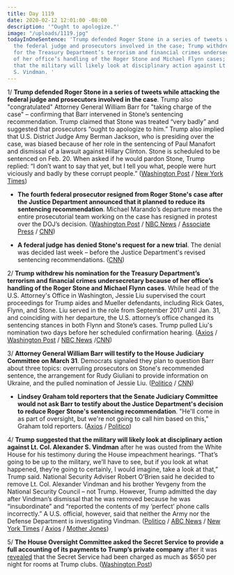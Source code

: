 ```yaml
---
title: Day 1119
date: 2020-02-12 12:01:00 -08:00
description: '"Ought to apologize."'
image: "/uploads/1119.jpg"
todayInOneSentence: 'Trump defended Roger Stone in a series of tweets while attacking
  the federal judge and prosecutors involved in the case; Trump withdrew his nomination
  for the Treasury Department’s terrorism and financial crimes undersecretary because
  of her office’s handling of the Roger Stone and Michael Flynn cases; and Trump suggested
  that the military will likely look at disciplinary action against Lt. Col. Alexander
  S. Vindman. '
---
```


1/ **Trump defended Roger Stone in a series of tweets while attacking the federal judge and prosecutors involved in the case**. Trump also "congratulated" Attorney General William Barr for "taking charge of the case" – confirming that Barr intervened in Stone’s sentencing recommendation. Trump claimed that Stone was treated “very badly” and suggested that prosecutors “ought to apologize to him.” Trump also implied that U.S. District Judge Amy Berman Jackson, who is presiding over the case, was biased because of her role in the sentencing of Paul Manafort and dismissal of a lawsuit against Hillary Clinton. Stone is scheduled to be sentenced on Feb. 20. When asked if he would pardon Stone, Trump replied: “I don’t want to say that yet, but I tell you what, people were hurt viciously and badly by these corrupt people.” ([Washington Post](https://www.washingtonpost.com/nation/2020/02/12/trump-stone-judge/) / [New York Times](https://www.nytimes.com/2020/02/12/us/politics/trump-stone.html))

* **The fourth federal prosecutor resigned from Roger Stone's case after the Justice Department announced that it planned to reduce its sentencing recommendation**. Michael Marando’s departure means the entire prosecutorial team working on the case has resigned in protest over the DOJ’s decision. ([Washington Post](https://www.washingtonpost.com/national-security/justice-dept-to-reduce-sentencing-recommendation-for-trump-associate-roger-stone-official-says-after-president-calls-it-unfair/2020/02/11/ad81fd36-4cf0-11ea-bf44-f5043eb3918a_story.html) / [NBC News](https://www.nbcnews.com/politics/politics-news/doj-backpedalling-sentencing-recommendation-trump-ally-roger-stone-n1134961) / [Associate Press](https://apnews.com/f9addeca0df46d91442701d1420ed046) / [CNN](https://www.cnn.com/2020/02/11/politics/roger-stone-sentencing-justice-department/index.html))

* **A federal judge has denied Stone's request for a new trial**. The denial was decided last week – before the Justice Department's revised sentencing recommendations. ([CNN](https://www.cnn.com/2020/02/12/politics/judge-denies-roger-stone-request-new-trial/index.html))

2/ **Trump withdrew his nomination for the Treasury Department’s terrorism and financial crimes undersecretary because of her office’s handling of the Roger Stone and Michael Flynn cases**. While head of the U.S. Attorney's Office in Washington, Jessie Liu supervised the court proceedings for Trump aides and Mueller defendants, including Rick Gates, Flynn, and Stone. Liu served in the role from September 2017 until Jan. 31, and coinciding with her departure, the U.S. attorney’s office changed its sentencing stances in both Flynn and Stone’s cases. Trump pulled Liu's nomination two days before her scheduled confirmation hearing. ([Axios](https://www.axios.com/trump-jessie-liu-treasury-us-attorney-838d1a3b-1d4d-414c-ac7d-77a7ba6d4edb.html) / [Washington Post](https://www.washingtonpost.com/national-security/justice-dept-to-reduce-sentencing-recommendation-for-trump-associate-roger-stone-official-says-after-president-calls-it-unfair/2020/02/11/ad81fd36-4cf0-11ea-bf44-f5043eb3918a_story.html) / [NBC News](https://www.nbcnews.com/politics/justice-department/barr-takes-control-legal-matters-interest-trump-including-stone-sentencing-n1135231) /[CNN](https://www.cnn.com/2020/02/12/politics/jessie-liu-treasury-nomination-roger-stone/index.html))

3/ **Attorney General William Barr will testify to the House Judiciary Committee on March 31**. Democrats signaled they plan to question Barr about three topics: overruling prosecutors on Stone's recommended sentence, the arrangement for Rudy Giuliani to provide information on Ukraine, and the pulled nomination of Jessie Liu. ([Politico](https://www.politico.com/news/2020/02/12/attorney-general-william-barr-to-testify-before-house-judiciary-committee-114601) / [CNN](https://www.cnn.com/2020/02/12/politics/william-barr-testify-congress/index.html))

* **Lindsey Graham told reporters that the Senate Judiciary Committee would not ask Barr to testify about the Justice Department's decision to reduce Roger Stone's sentencing recommendation**. "He'll come in as part of oversight, but we're not going to call him based on this," Graham told reporters. ([Axios](https://www.axios.com/lindsey-graham-bill-barr-roger-stone-sentencing-92438308-a614-44cf-99fb-159755b4200d.html) / [Politico](https://www.politico.com/news/2020/02/12/lindsey-graham-doj-roger-stone-reversal-114481))

4/ **Trump suggested that the military will likely look at disciplinary action against Lt. Col. Alexander S. Vindman** after he was ousted from the White House for his testimony during the House impeachment hearings. “That’s going to be up to the military, we’ll have to see, but if you look at what happened, they’re going to certainly, I would imagine, take a look at that,” Trump said. National Security Adviser Robert O’Brien said he decided to remove Lt. Col. Alexander Vindman and his brother Yevgeny from the National Security Council – not Trump. However, Trump admitted the day after Vindman’s dismissal that he was removed because he was “insubordinate” and “reported the contents of my ‘perfect’ phone calls incorrectly.” A U.S. official, however, said that neither the Army nor the Defense Department is investigating Vindman. ([Politico](https://www.politico.com/news/2020/02/11/trump-military-disciplinary-action-vindman-114161) / [ABC News](https://abcnews.go.com/Politics/pentagon-mum-trumps-suggestion-vindman-face-disciplinary-action/story?id=68939412) / [New York Times](https://www.nytimes.com/2020/02/11/us/politics/trump-vindman.html) / [Axios](https://www.axios.com/robert-obrien-decision-remove-vindman-his-trump-c6cc0446-7731-480f-ade1-f86138ec8d51.html) / [Mother Jones](https://www.motherjones.com/politics/2020/02/trump-vindman-impeachment-fired-tweets/))

5/ **The House Oversight Committee asked the Secret Service to provide a full accounting of its payments to Trump’s private company** after it was [revealed](https://whatthefuckjusthappenedtoday.com/2020/02/07/day-1114/#4-the-trump-organization-charged-tru) that the Secret Service had been charged as much as $650 per night for rooms at Trump clubs. ([Washington Post](https://www.washingtonpost.com/politics/house-democrats-ask-secret-service-for-details-about-its-payments-to-trumps-company/2020/02/12/33b4a13e-4db3-11ea-bf44-f5043eb3918a_story.html))